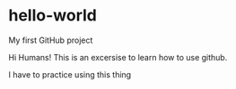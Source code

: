 # hello-world
My first GitHub project

Hi Humans!
This is an excersise to learn how to use github.

I have to practice using this thing
